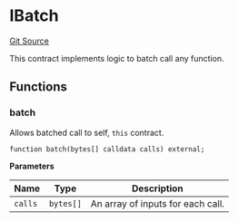 # IBatch

[Git Source](https://github.com/sablier-labs/flow/blob/1090a29c0270daf46c6023cab5d4df76504abe34/src/interfaces/IBatch.sol)

This contract implements logic to batch call any function.

## Functions

### batch

Allows batched call to self, `this` contract.

```solidity
function batch(bytes[] calldata calls) external;
```

**Parameters**

| Name    | Type      | Description                       |
| ------- | --------- | --------------------------------- |
| `calls` | `bytes[]` | An array of inputs for each call. |
